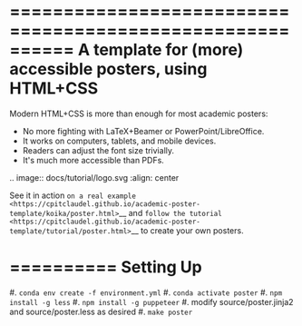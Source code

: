 ==========================================================
 A template for (more) accessible posters, using HTML+CSS
==========================================================

Modern HTML+CSS is more than enough for most academic posters:

- No more fighting with LaTeX+Beamer or PowerPoint/LibreOffice.
- It works on computers, tablets, and mobile devices.
- Readers can adjust the font size trivially.
- It's much more accessible than PDFs.

.. image:: docs/tutorial/logo.svg
   :align: center

See it in action `on a real example <https://cpitclaudel.github.io/academic-poster-template/koika/poster.html>`__ and `follow the tutorial <https://cpitclaudel.github.io/academic-poster-template/tutorial/poster.html>`__ to create your own posters.

==========
Setting Up
==========

#. ``conda env create -f environment.yml``
#. ``conda activate poster``
#. ``npm install -g less``
#. ``npm install -g puppeteer``
#. modify source/poster.jinja2 and source/poster.less as desired
#. ``make poster``